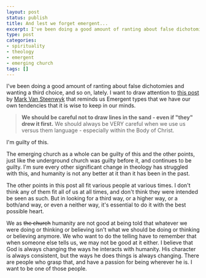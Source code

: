 ```yaml
---
layout: post
status: publish
title: And lest we forget emergent...
excerpt: I've been doing a good amount of ranting about false dichotomies and wanting a third choice, and so on, lately. I want to draw attention to <a href="http://www.jesusmanifesto.com/2007/10/8-loving-challenges-for-emergent/">this post</a> by <a href="http://www.jesusmanifesto.com/">Mark Van Steenwyk</a> that reminds us Emergent types that we have our own tendencies that it is wise to keep in our minds.
type: post
categories:
- spirituality
- theology
- emergent
- emerging church
tags: []
---
```

I've been doing a good amount of ranting about false dichotomies and wanting a third choice, and so on, lately. I want to draw attention to <a href="http://www.jesusmanifesto.com/2007/10/8-loving-challenges-for-emergent/">this post</a> by <a href="http://www.jesusmanifesto.com/">Mark Van Steenwyk</a> that reminds us Emergent types that we have our own tendencies that it is wise to keep in our minds.
<blockquote><p><strong>We should be careful not to draw lines in the sand - even if "they" drew it first.</strong> We should always be VERY careful when we use us versus them language - especially within the Body of Christ.</p></blockquote>
I'm guilty of this.

The emerging church as a whole can be guilty of this and the other points, just like the underground church was guilty before it, and continues to be guilty. I'm sure every other significant change in theology has struggled with this, and humanity is not any better at it than it has been in the past.

The other points in this post all fit various people at various times. I don't think any of them fit all of us at all times, and don't think they were intended be seen as such. But in looking for a third way, or a higher way, or a both/and way, or even a neither way, it's essential to do it with the best possible heart.

We as <del datetime="2007-10-15T15:49:45+00:00">the church</del> humanity are not good at being told that whatever we were doing or thinking or believing isn't what we should be doing or thinking or believing anymore. We who want to do the telling have to remember that when someone else tells us, we may not be good at it either. I believe that God is always changing the ways he interacts with humanity. His character is always consistent, but the ways he does things is always changing. There are people who grasp that, and have a passion for being wherever he is. I want to be one of those people.
